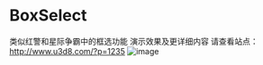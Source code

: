 # BoxSelect
类似红警和星际争霸中的框选功能
演示效果及更详细内容 请查看站点：http://www.u3d8.com/?p=1235
![image](http://www.u3d8.com/wp-content/uploads/2017/04/DrawRect.gif)
